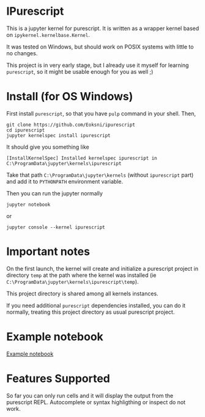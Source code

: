 # IPurescript

This is a jupyter kernel for purescript. It is written as a wrapper kernel based on `ipykernel.kernelbase.Kernel`. 

It was tested on Windows, but should work on POSIX systems with little to no changes.

This project is in very early stage, but I already use it myself for learning `purescript`, 
so it might be usable enough for you as well ;)

# Install (for OS Windows)

First install `purescript`, so that you have `pulp` command in your shell. Then,

```
git clone https://github.com/Eoksni/ipurescript
cd ipurescript
jupyter kernelspec install ipurescript
```

It should give you something like
```
[InstallKernelSpec] Installed kernelspec ipurescript in C:\ProgramData\jupyter\kernels\ipurescript
```

Take that path `C:\ProgramData\jupyter\kernels` (without `ipurescript` part) and add it to `PYTHONPATH` environment variable.

Then you can run the jupyter normally

```
jupyter notebook
```
or
```
jupyter console --kernel ipurescript
```

# Important notes

On the first launch, the kernel will create and initialize a purescript 
project in directory `temp` at the path where the kernel was installed (ie `C:\ProgramData\jupyter\kernels\ipurescript\temp`).

This project directory is shared among all kernels instances. 

If you need additional `purescript` dependencies installed, you can do it normally,
treating this project directory as usual purescript project.

# Example notebook

[Example notebook](example.png)

# Features Supported

So far you can only run cells and it will display the output from the purescript REPL. Autocomplete or syntax highligthing or inspect do not work.
